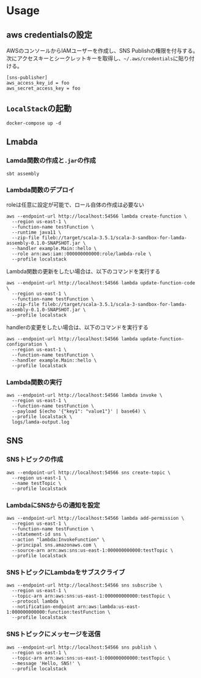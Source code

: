 
# Usage 

## aws credentialsの設定
AWSのコンソールからIAMユーザーを作成し、SNS Publishの権限を付与する。
次にアクセスキーとシークレットキーを取得し、`~/.aws/credentials`に貼り付ける。

```
[sns-publisher]
aws_access_key_id = foo
aws_secret_access_key = foo
```

## `LocalStack`の起動
```
docker-compose up -d
```

## Lmabda

### Lamda関数の作成と`.jar`の作成
```shell
sbt assembly
```

### Lambda関数のデプロイ
roleは任意に設定が可能で、ロール自体の作成は必要ない
```shell
aws --endpoint-url http://localhost:54566 lambda create-function \
  --region us-east-1 \
  --function-name testFunction \
  --runtime java11 \
  --zip-file fileb://target/scala-3.5.1/scala-3-sandbox-for-lamda-assembly-0.1.0-SNAPSHOT.jar \
  --handler example.Main::hello \
  --role arn:aws:iam::000000000000:role/lambda-role \
  --profile localstack
```

Lambda関数の更新をしたい場合は、以下のコマンドを実行する
```shell
aws --endpoint-url http://localhost:54566 lambda update-function-code \
  --region us-east-1 \
  --function-name testFunction \
  --zip-file fileb://target/scala-3.5.1/scala-3-sandbox-for-lamda-assembly-0.1.0-SNAPSHOT.jar \
  --profile localstack
```

handlerの変更をしたい場合は、以下のコマンドを実行する
```shell
aws --endpoint-url http://localhost:54566 lambda update-function-configuration \
  --region us-east-1 \
  --function-name testFunction \
  --handler example.Main::hello \
  --profile localstack
```

### Lambda関数の実行
```shell
aws --endpoint-url http://localhost:54566 lambda invoke \
  --region us-east-1 \
  --function-name testFunction \
  --payload $(echo '{"key1": "value1"}' | base64) \
  --profile localstack \
  logs/lamda-output.log
```

## SNS

### SNSトピックの作成

```shell
aws --endpoint-url http://localhost:54566 sns create-topic \
  --region us-east-1 \
  --name testTopic \
  --profile localstack
```

### LambdaにSNSからの通知を設定

```shell
aws --endpoint-url http://localhost:54566 lambda add-permission \
  --region us-east-1 \
  --function-name testFunction \
  --statement-id sns \
  --action "lambda:InvokeFunction" \
  --principal sns.amazonaws.com \
  --source-arn arn:aws:sns:us-east-1:000000000000:testTopic \
  --profile localstack
```

### SNSトピックにLambdaをサブスクライブ

```shell
aws --endpoint-url http://localhost:54566 sns subscribe \
  --region us-east-1 \
  --topic-arn arn:aws:sns:us-east-1:000000000000:testTopic \
  --protocol lambda \
  --notification-endpoint arn:aws:lambda:us-east-1:000000000000:function:testFunction \
  --profile localstack
```

### SNSトピックにメッセージを送信

```shell
aws --endpoint-url http://localhost:54566 sns publish \
  --region us-east-1 \
  --topic-arn arn:aws:sns:us-east-1:000000000000:testTopic \
  --message 'Hello, SNS!' \
  --profile localstack
```
